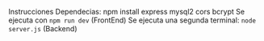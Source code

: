 
Instrucciones 
Dependecias:
npm install express mysql2 cors bcrypt
Se  ejecuta con `npm run dev` (FrontEnd)
Se ejecuta una segunda terminal: `node server.js` (Backend)